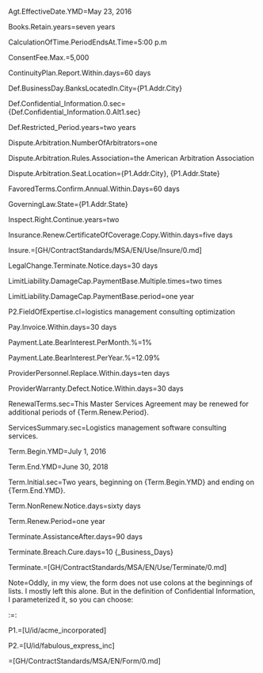 Agt.EffectiveDate.YMD=May 23, 2016

Books.Retain.years=seven years

CalculationOfTime.PeriodEndsAt.Time=5:00 p.m

ConsentFee.Max.$=$5,000

ContinuityPlan.Report.Within.days=60 days

Def.BusinessDay.BanksLocatedIn.City={P1.Addr.City}

Def.Confidential_Information.0.sec={Def.Confidential_Information.0.Alt1.sec}

Def.Restricted_Period.years=two years

Dispute.Arbitration.NumberOfArbitrators=one

Dispute.Arbitration.Rules.Association=the American Arbitration Association

Dispute.Arbitration.Seat.Location={P1.Addr.City}, {P1.Addr.State}

FavoredTerms.Confirm.Annual.Within.Days=60 days

GoverningLaw.State={P1.Addr.State}

Inspect.Right.Continue.years=two

Insurance.Renew.CertificateOfCoverage.Copy.Within.days=five days

Insure.=[GH/ContractStandards/MSA/EN/Use/Insure/0.md]  

LegalChange.Terminate.Notice.days=30 days

LimitLiability.DamageCap.PaymentBase.Multiple.times=two times

LimitLiability.DamageCap.PaymentBase.period=one year

P2.FieldOfExpertise.cl=logistics management consulting optimization

Pay.Invoice.Within.days=30 days

Payment.Late.BearInterest.PerMonth.%=1%

Payment.Late.BearInterest.PerYear.%=12.09%

ProviderPersonnel.Replace.Within.days=ten days

ProviderWarranty.Defect.Notice.Within.days=30 days

RenewalTerms.sec=This Master Services Agreement may be renewed for additional periods of {Term.Renew.Period}.

ServicesSummary.sec=Logistics management software consulting services. 

Term.Begin.YMD=July 1, 2016

Term.End.YMD=June 30, 2018

Term.Initial.sec=Two years, beginning on {Term.Begin.YMD} and ending on {Term.End.YMD}.

Term.NonRenew.Notice.days=sixty days

Term.Renew.Period=one year

Terminate.AssistanceAfter.days=90 days

Terminate.Breach.Cure.days=10 {_Business_Days}

Terminate.=[GH/ContractStandards/MSA/EN/Use/Terminate/0.md]  

Note=Oddly, in my view, the form does not use colons at the beginnings of lists.  I mostly left this alone.  But in the definition of Confidential Information, I parameterized it, so you can choose:

:=:

P1.=[U/id/acme_incorporated]

P2.=[U/id/fabulous_express_inc]

=[GH/ContractStandards/MSA/EN/Form/0.md]